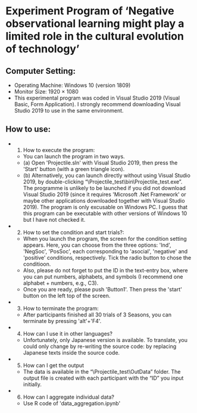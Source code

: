 # Experiment Program of ‘Negative observational learning might play a limited role in the cultural evolution of technology’


## Computer Setting:
+ Operating Machine: Windows 10 (version 1809)
+ Monitor Size: 1920 × 1080
+ This experimental program was coded in Visual Studio 2019 (Visual Basic, Form  Application). I strongly recommend downloading Visual Studio 2019 to use in the same environment.

## How to use:
+ 1. How to execute the program: 
    + You can launch the program in two ways. 
    + (a) Open 'Projectile.sln' with Visual Studio 2019, then press the 'Start' button (with a green triangle icon). 
    + (b) Alternatively, you can launch directly without using Visual Studio 2019, by double-clicking “\Projectile_test\bin\Projectile_test.exe”. The programme is unlikely to be launched if you did not download Visual Studio 2019 (since it requires 'Microsoft .Net Framework' or maybe other applications downloaded together with Visual Studio 2019). The program is only excusable on Windows PC. I guess that this program can be executable with other versions of Windows 10 but I have not checked it.

+ 2.  How to set the condition and start trials?:
    + When you launch the program, the screen for the condition setting appears. Here, you can choose from the three options: 'Ind', 'NegSoc', 'PosSoc', each corresponding to 'asocial', 'negative' and 'positive' conditions, respectively. Tick the radio button to chose the conditioon. 
    + Also, please do not forget to put the ID in the text-entry box, where you can put numbers, alphabets, and symbols (I recommend one alphabet + numbers, e.g., C3). 
    + Once you are ready, please push 'Button1'. Then press the 'start' button on the left top of the screen. 

+ 3. How to terminate the program:
    + After participants finished all 30 trials of 3 Seasons, you can terminate by pressing 'alt'+'F4'.

+ 4. How can I use it in other languages?
    + Unfortunately, only Japanese version is available. To translate, you could only change by re-writing the source code: by replacing Japanese texts inside the source code.

+ 5. How can I get the output
    + The data is available in the “\Projectile_test\OutData” folder. The output file is created with each participant with the “ID” you input initially. 
+ 6. How can I aggregate individual data?
    + Use R code of 'data_aggregation.ipynb' 


